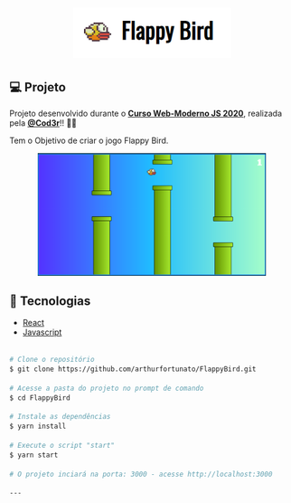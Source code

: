 <h1 align="center">
    <img alt="Flappy" title="Flappy Bird" src="FlappyLogo.png" />
</h1>


## 💻 Projeto

Projeto desenvolvido durante o **[Curso Web-Moderno JS 2020](https://www.cod3r.com.br/courses/web-moderno)**, realizada pela **[@Cod3r](https://www.cod3r.com.br/)**!! :rocket::rocket:

<p>Tem o Objetivo de criar o jogo Flappy Bird.</p>

<p align="center">
  <img alt="Happy" src="FlappyBird.png" width="80%">
</p>


## 🚀 Tecnologias

- [React](https://reactjs.org) 
- [Javascript](https://www.javascript.com/)

```bash

# Clone o repositório
$ git clone https://github.com/arthurfortunato/FlappyBird.git

# Acesse a pasta do projeto no prompt de comando
$ cd FlappyBird

# Instale as dependências
$ yarn install

# Execute o script "start"
$ yarn start

# O projeto inciará na porta: 3000 - acesse http://localhost:3000 

---
